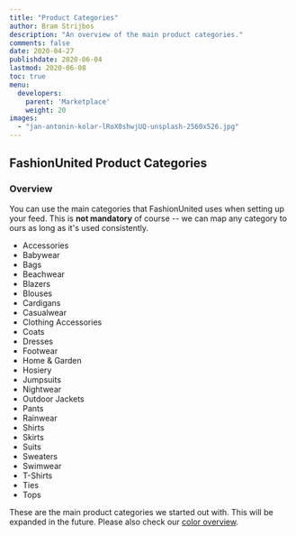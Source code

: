 ```yaml
---
title: "Product Categories"
author: Bram Strijbos
description: "An overview of the main product categories."
comments: false
date: 2020-04-27
publishdate: 2020-06-04
lastmod: 2020-06-08
toc: true
menu:
  developers:
    parent: 'Marketplace'
    weight: 20
images:
  - "jan-antonin-kolar-lRoX0shwjUQ-unsplash-2560x526.jpg"
---
```


## FashionUnited Product Categories

### Overview

You can use the main categories that FashionUnited uses when setting up your
feed. This is **not mandatory** of course -- we can map any category to ours as
long as it's used consistently.

- Accessories
- Babywear
- Bags
- Beachwear
- Blazers
- Blouses
- Cardigans
- Casualwear
- Clothing Accessories
- Coats
- Dresses
- Footwear
- Home & Garden
- Hosiery
- Jumpsuits
- Nightwear
- Outdoor Jackets
- Pants
- Rainwear
- Shirts
- Skirts
- Suits
- Sweaters
- Swimwear
- T-Shirts
- Ties
- Tops

These are the main product categories we started out with. This will be expanded
in the future. Please also check our
[color overview](https://developer.fashionunited.com/docs/marketplace/colors/).
